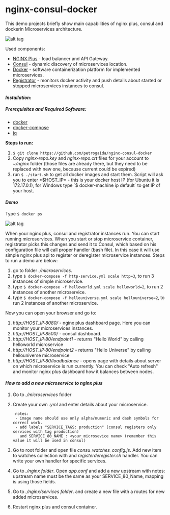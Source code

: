 # nginx-consul-docker
This demo projects briefly show main capabilities of nginx plus, consul and dockerin Microservices architecture.

![alt tag](http://s10.postimg.org/qctsvzjkp/nginx_diagram.png)

Used components:
* [NGINX Plus](http://nginx.com/) - load balancer and API Gateway.
* [Consul](https://www.consul.io/) - dynamic discovery of microservices location.
* [Docker](https://www.docker.com/) - software containerization platform  for implemented microservices.
* [Registrator](https://github.com/gliderlabs/registrator) - monitors docker activity and push details about started or stopped microservices instances to consul.

#### *Installation:*
##### Prerequisites and Required Software:

- [docker](https://www.docker.com/products/docker)
- [docker-compose](https://docs.docker.com/compose/install/)
- [jq](https://stedolan.github.io/jq/)

**Steps to run:**
1. `$ git clone https://github.com/petrogaida/nginx-consul-docker`
2. Copy *nginx-repo.key* and *nginx-repo.crt* files for your account to *~/nginx* folder (those files are already there, but they need to be replaced with new one, because current could be expired)
3. run `$ ./start.sh` to get all docker images and start them. Script will ask you to enter *$HOST_IP* - this is your docker host IP (for Ubuntu it is 172.17.0.1), for Windows type `$ docker-machine ip default` to get IP of your host. 

#### *Demo*
Type `$ docker ps`

![alt tag](http://s9.postimg.org/lt55l4ai7/tttt.png)

When your nginx plus, consul and registrator instances run. You can start running microservices. When you start or stop microservice container, registrator picks this changes and send it to Consul, which based on his configuration file will call proper handler (bash file). In this case it will use simple nginx plus api to register or deregister microservice instances. Steps to run a demo are below:

1. go to folder *./microservices*.
2. type  `$ docker-compose -f http-service.yml scale http=3`, to run 3 instances of simple microservice.
3. type  `$ docker-compose -f helloworld.yml scale helloworld=2`, to run 2 instances of another microservice.
4. type  `$ docker-compose -f hellouniverse.yml scale hellouniverse=2`, to run 2 instances of another microservice.

Now you can open your browser and go to:
1. *http://HOST_IP:8080/* - nginx plus dashboard page. Here you can monitor your microservices instances.
2. *http://HOST_IP:8500/* - consul dashboard.
3. *http://HOST_IP:80/endpoint1* - returns "Hello World" by calling helloworld microservice
4. *http://HOST_IP:80/endpoint2* - returns "Hello Universe" by calling hellouniverse microservice
5. *http://HOST_IP:80/loadbalance* - opens page with details about server on which microservice is run currently. You can check "Auto refresh" and monitor nginx plus dashboard how it balances between nodes.

#### *How to add a new microservice to nginx plus*

1. Go to *./microservices* folder
2. Create your own *<newmicroservicename>.yml* and enter details about your microservice.

        notes: 
        - image name should use only alpha/numeric and dash symbols for correct work. 
        - add labels "SERVICE_TAGS: production" (consul registers only services with tag production) 
          and SERVICE_80_NAME : <your microsevice name> (remember this value it will be used in consul)
3. Go to root folder and open file *consu_watches_config.js*. Add new item to watches collection with **_<your microsevice name>_** and *registerderegister.sh* handler. You can write your own handler for specific services.
4. Go to *./nginx folder*. Open *app.conf* and add a new upstream with **_<your microsevice name>_** 
    notes: upstream name must be the same as your SERVICE_80_Name, mapping is using those fields.
5. Go to *./nginx/services folder*. and create a new file with a routes for new added microservices.
6. Restart nginx plus and consul container.


